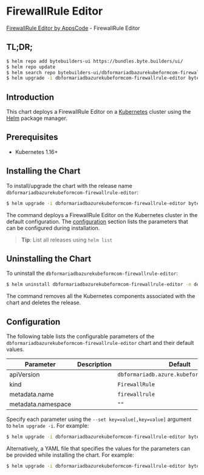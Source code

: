 # FirewallRule Editor

[FirewallRule Editor by AppsCode](https://byte.builders) - FirewallRule Editor

## TL;DR;

```bash
$ helm repo add bytebuilders-ui https://bundles.byte.builders/ui/
$ helm repo update
$ helm search repo bytebuilders-ui/dbformariadbazurekubeformcom-firewallrule-editor --version=v0.4.18
$ helm upgrade -i dbformariadbazurekubeformcom-firewallrule-editor bytebuilders-ui/dbformariadbazurekubeformcom-firewallrule-editor -n default --create-namespace --version=v0.4.18
```

## Introduction

This chart deploys a FirewallRule Editor on a [Kubernetes](http://kubernetes.io) cluster using the [Helm](https://helm.sh) package manager.

## Prerequisites

- Kubernetes 1.16+

## Installing the Chart

To install/upgrade the chart with the release name `dbformariadbazurekubeformcom-firewallrule-editor`:

```bash
$ helm upgrade -i dbformariadbazurekubeformcom-firewallrule-editor bytebuilders-ui/dbformariadbazurekubeformcom-firewallrule-editor -n default --create-namespace --version=v0.4.18
```

The command deploys a FirewallRule Editor on the Kubernetes cluster in the default configuration. The [configuration](#configuration) section lists the parameters that can be configured during installation.

> **Tip**: List all releases using `helm list`

## Uninstalling the Chart

To uninstall the `dbformariadbazurekubeformcom-firewallrule-editor`:

```bash
$ helm uninstall dbformariadbazurekubeformcom-firewallrule-editor -n default
```

The command removes all the Kubernetes components associated with the chart and deletes the release.

## Configuration

The following table lists the configurable parameters of the `dbformariadbazurekubeformcom-firewallrule-editor` chart and their default values.

|     Parameter      | Description |                        Default                        |
|--------------------|-------------|-------------------------------------------------------|
| apiVersion         |             | <code>dbformariadb.azure.kubeform.com/v1alpha1</code> |
| kind               |             | <code>FirewallRule</code>                             |
| metadata.name      |             | <code>firewallrule</code>                             |
| metadata.namespace |             | <code>""</code>                                       |


Specify each parameter using the `--set key=value[,key=value]` argument to `helm upgrade -i`. For example:

```bash
$ helm upgrade -i dbformariadbazurekubeformcom-firewallrule-editor bytebuilders-ui/dbformariadbazurekubeformcom-firewallrule-editor -n default --create-namespace --version=v0.4.18 --set apiVersion=dbformariadb.azure.kubeform.com/v1alpha1
```

Alternatively, a YAML file that specifies the values for the parameters can be provided while
installing the chart. For example:

```bash
$ helm upgrade -i dbformariadbazurekubeformcom-firewallrule-editor bytebuilders-ui/dbformariadbazurekubeformcom-firewallrule-editor -n default --create-namespace --version=v0.4.18 --values values.yaml
```
